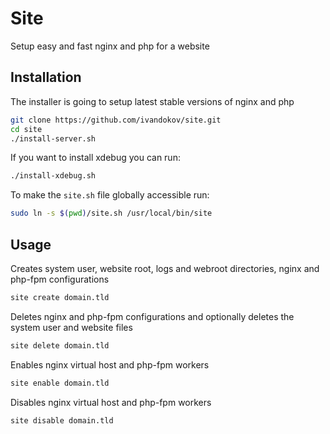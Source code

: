 # Site
Setup easy and fast nginx and php for a website

## Installation
The installer is going to setup latest stable versions of nginx and php
```bash
git clone https://github.com/ivandokov/site.git
cd site
./install-server.sh
```

If you want to install xdebug you can run:
```bash
./install-xdebug.sh
```

To make the `site.sh` file globally accessible run:
```bash
sudo ln -s $(pwd)/site.sh /usr/local/bin/site
```

## Usage

Creates system user, website root, logs and webroot directories, nginx and php-fpm configurations
```bash
site create domain.tld
```

Deletes nginx and php-fpm configurations and optionally deletes the system user and website files
```bash
site delete domain.tld
```

Enables nginx virtual host and php-fpm workers
```bash
site enable domain.tld
```

Disables nginx virtual host and php-fpm workers
```bash
site disable domain.tld
```